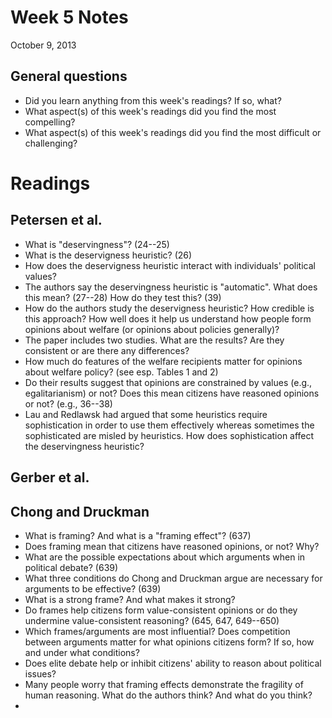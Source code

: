# Week 5 Notes #
October 9, 2013

## General questions ##
* Did you learn anything from this week's readings? If so, what?
* What aspect(s) of this week's readings did you find the most compelling?
* What aspect(s) of this week's readings did you find the most difficult or challenging?


# Readings #

## Petersen et al. ##
* What is "deservingness"? (24--25)
* What is the deservigness heuristic? (26)
* How does the deservigness heuristic interact with individuals' political values?
* The authors say the deservingness heuristic is "automatic". What does this mean? (27--28) How do they test this? (39)
* How do the authors study the deservigness heuristic? How credible is this approach? How well does it help us understand how people form opinions about welfare (or opinions about policies generally)?
* The paper includes two studies. What are the results? Are they consistent or are there any differences?
* How much do features of the welfare recipients matter for opinions about welfare policy? (see esp. Tables 1 and 2)
* Do their results suggest that opinions are constrained by values (e.g., egalitarianism) or not? Does this mean citizens have reasoned opinions or not? (e.g., 36--38)
* Lau and Redlawsk had argued that some heuristics require sophistication in order to use them effectively whereas sometimes the sophisticated are misled by heuristics. How does sophistication affect the deservingness heuristic?

## Gerber et al. ##


## Chong and Druckman ##
* What is framing? And what is a "framing effect"? (637)
* Does framing mean that citizens have reasoned opinions, or not? Why?
* What are the possible expectations about which arguments when in political debate? (639)
* What three conditions do Chong and Druckman argue are necessary for arguments to be effective? (639)
* What is a strong frame? And what makes it strong?
* Do frames help citizens form value-consistent opinions or do they undermine value-consistent reasoning? (645, 647, 649--650)
* Which frames/arguments are most influential? Does competition between arguments matter for what opinions citizens form? If so, how and under what conditions?
* Does elite debate help or inhibit citizens' ability to reason about political issues?
* Many people worry that framing effects demonstrate the fragility of human reasoning. What do the authors think? And what do you think?
* 
